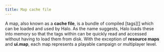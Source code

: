 ```yaml
---
title: Map cache file
---
```


A map, also known as a **cache file**, is a bundle of compiled [tags][] which can be loaded and used by Halo. As the name suggests, Halo loads these into memory so that the tags within can be quickly read and accessed without having to load them from disk. With the exception of **resource maps** and **ui.map**, each map represents a playable campaign or multiplayer level.
